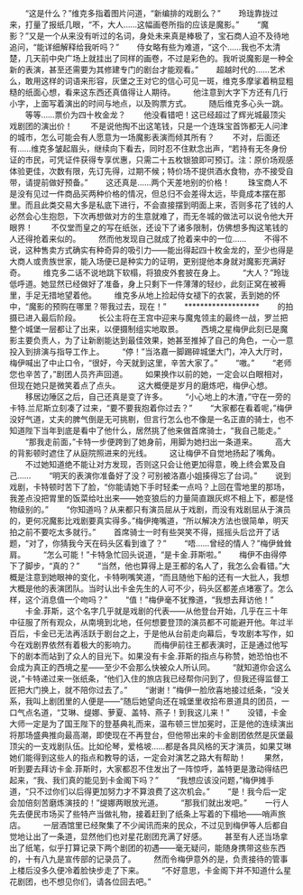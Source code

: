 　　“这是什么？”维克多指着图片问道，“新编排的戏剧么？”
　　玲珑靠拢过来，打量了报纸几眼，“不，大人……这幅画卷所指的应该是魔影。”
　　“魔影？”又是一个从来没有听过的名词，身处未来真是棒极了，宝石商人迫不及待地追问，“能详细解释给我听吗？”
　　侍女略有些为难道，“这个……我也不太清楚，几天前中央广场上就挂出了同样的画卷，不过是彩色的。我听说魔影是一种全新的表演，甚至还需要为其修建专门的剧台才能观看。”
　　超越时代的……艺术么，敢用这样的词语来形容，灰堡之王对它的信心可见一斑，维克多摩挲着稍显粗糙的纸面心想，看来这东西还真值得让人期待。
　　他注意到大字下方还有几行小字，上面写着演出的时间与地点，以及购票方式。
　　随后维克多心头一跳。
　　等等……票价为四十枚金龙？
　　他没看错吧！这已经超过了辉光城最顶尖戏剧团的演出价！
　　不是说他掏不出这笔钱，只是一个连珠宝首饰都无人问津的城市，怎么可能会有人愿意为一场魔影表演而倾其所有？
　　不对，后面还有……维克多皱起眉头，继续向下看去，同时忍不住默念出声，“若持有无冬身份证的市民，可凭证件获得专享优惠，只需二十五枚银狼即可预订。注：原价场观感体验更佳，次数有限，先订先得，过期不候；特价场不提供酒水食物，亦不接受自带，请提前做好预备。”
　　这还真是……两个天差地别的价格！
　　珠宝商人不是没有见过一件商品买两种价格的情况，但总归不会差得太远，毕竟成本摆在那里。而且此类交易大多是私底下进行，不会直接摆到明面上来，否则多花了钱的人必然会心生抱怨，下次再想做对方的生意就难了，而无冬城的做法可以说令他大开眼界！
　　不仅堂而皇之的写在纸张，还设下了诸多限制，仿佛想多掏这笔钱的人还得抢着来似的。
　　然而他发现自己就成了抢着来中的一位……
　　不得不说，这种售卖方式确实有种奇异的吸引力——能出得起四十枚金龙的，至少也得是大商人或贵族世家，能入场便已是种实力的证明，更别提他本身就对魔影充满好奇。
　　维克多二话不说地跳下软榻，将狼皮外套披在身上。
　　“大人？”玲珑低呼道。她显然已经做好了准备，身上只剩下一件薄薄的轻纱，此刻正窝在被褥里，手足无措地望着他。
　　维克多从地上捡起侍女褪下的衣裳，丢到她的怀中，“魔影的预购在哪里？带我过去，现在！”
　　*******************
　　的拍摄已进入最后阶段。
　　长公主将在王宫中迎来与魔鬼领主的最终一战，罗兰把整个城堡一层都让了出来，以便摄制组实地取景。
　　西境之星梅伊此刻已是魔影主要负责人，为了让新剧能达到最佳效果，她甚至推掉了自己的角色，一心一意投入到排演与指导工作上。
　　“停！”当洛嘉一脚踢碎城堡大门，冲入大厅时，梅伊喊出了中止口令，“很好，今天就到这里，辛苦大家了。”
　　“嗷。”
　　“老师您也辛苦了，”剧团人员齐声回道。
　　如果换作以前的她，一定会以白眼相对，但现在她只是微笑着点了点头。
　　这大概便是岁月的磨炼吧，梅伊心想。
　　移居边陲区之后，自己还真是变了许多。
　　“小心地上的木渣，”守在一旁的卡特.兰尼斯立刻凑了过来，“要不要我抱着你过去？”
　　“大家都在看着呢，”梅伊没好气道，丈夫的脾气倒是无可挑剔，但言行怎么也不像是一名正直的骑士，也不知道陛下当年到底是看中了他什么，居然挑了他来做首席骑士，“我自己能走。”
　　“那我走前面，”卡特一步便跨到了她身前，用脚为她扫出一条道来。
　　高大的背影顿时遮住了从庭院照进来的光线。
　　这让梅伊不自觉地扬起了嘴角。
　　不过她知道绝不能让对方发现，否则这只会让他更加得意，晚上终会累及自己……
　　“明天的表演你准备好了没？可别被洛嘉小姐揍得忘了台词。”
　　说到戏剧，卡特顿时苦下了脸，“你能请她下手时轻柔一点吗？上回在雪地里的那场，我差点没把胃里的饭菜给吐出来——她变狼后的力量简直跟灰烬不相上下，都是怪物级别的。”
　　“你知道吗？从来都只有演员屈从于戏剧，而没有戏剧屈从于演员的，更何况魔影比戏剧要真实得多。”梅伊掩嘴道，“所以解决方法也很简单，明天拍之前不要吃太多就行。”
　　首席骑士一时有些哭笑不得，摇摇头后岔开了话题，“对了，你猜我今天在码头区看到谁了？”
　　“唔……曾经的情人？”梅伊耸耸肩。
　　“怎么可能！”卡特急忙回头说道，“是卡金.菲斯啦。”
　　梅伊不由得停下了脚步，“真的？”
　　“当然，他也算得上是王都的名人了，我怎么会看错。”大概是注意到她眼神的变化，卡特咧嘴笑道，“而且随他下船的还有一大批人，我想大概是他的表演团队。当时认出卡金先生的人可不少，码头区都差点堵塞了。怎么样，这个消息值一个吻吗？”
　　“值！”梅伊毫不犹豫道，“我想去拜访他！”
　　卡金.菲斯，这个名字几乎就是戏剧的代表——从他登台开始，几乎在三十年中征服了所有观众，从南境到北地，任何想要登顶的演员都不可能避开他。年过半百后，卡金已无法再活跃于剧台之上，于是他从台前走向幕后，专攻剧本写作，如今在戏剧界依然有着极大的影响力。
　　而梅伊前往王都表演时，正是通过他写下的剧本而站到了众人的目光下。如果没有卡金.菲斯的指点与称赞，她恐怕也不会成为真正的西境之星——至少不会那么快被众人所认同。
　　“就知道你会这么说，”卡特递过来一张纸条，“他们入住的旅店我已经帮你问到了，但我还得监督工匠把大门换上，就不陪你过去了。”
　　“谢谢！”梅伊一脸欣喜地接过纸条，“没关系，我叫上剧团里的人便是——”随后她望向还在城堡里收拾布景道具的团员，一口气点名道，“艾琳、缇娜、萝夏、盖特、燕子！到我这儿来！”
　　没错，卡金大师一定是为了国王陛下的登基典礼而来，温布顿三世加冕时，正是他的连续演出将那场盛典推向最高潮，即使现在不再登台，但他带出来的卡金剧团依然是灰堡最顶尖的一支戏剧队伍。比如伦琴，爱格坡……都是各具风格的天才演员，如果艾琳她们能得到这些人的指点和教导的话，一定会对演艺之路大有帮助！
　　果然，听到要去拜访卡金.菲斯时，大家都忍不住发出了一阵惊呼，盖特更是激动得结巴起来，“我、我们真的能见到卡金阁下吗？”
　　“我想应该没问题，”梅伊摊手道，“只不过你们以后得更加努力才不算浪费了这次机会。”
　　“是！我今后一定会加倍刻苦磨炼演技的！”缇娜两眼放光道。
　　“那我们就出发吧。”
　　一行人先去便民市场买了些特产当做礼物，接着赶到了纸条上写着的下榻地——哨声旅店。
　　一层酒馆里已经聚集了不少闻讯而来的民众，不过见到梅伊等人后都自觉地让出了一条道，显然他们也对星花剧团充满了好感。
　　甚至有人还当场拿出了纸笔，似乎打算记录下两个剧团的初遇——毫无疑问，能随身携带这些东西的，十有八九是宣传部的记录员了。
　　然而令梅伊意外的是，负责接待的管事上楼后没多久便冷着脸快步走了下来。
　　“不好意思，卡金阁下并不知道什么星花剧团，也不想见你们，请各位回去吧。”